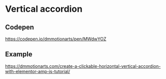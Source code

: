 # Vertical accordion

## Codepen

https://codepen.io/dmmotionarts/pen/MWdwYOZ

## Example

https://dmmotionarts.com/create-a-clickable-horizontal-vertical-accordion-with-elementor-amp-js-tutorial/
